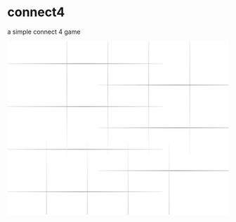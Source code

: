 # connect4
a simple connect 4 game

![](https://github.com/patrinoua/connect4/blob/master/Connect4Screenshot.png)
